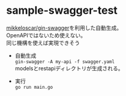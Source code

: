 # sample-swagger-test

[mikkeloscar/gin-swagger](https://github.com/mikkeloscar/gin-swagger)を利用した自動生成。  
OpenAPIではないため使えない。  
同じ機構を使えば実現できそう  

* 自動生成  
`gin-swagger -A my-api -f swagger.yaml`  
modelsとrestapiディレクトリが生成される。

* 実行  
`go run main.go`
